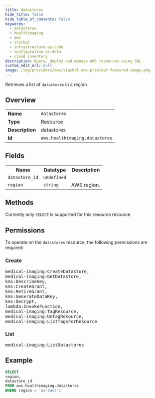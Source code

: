 ```yaml
---
title: datastores
hide_title: false
hide_table_of_contents: false
keywords:
  - datastores
  - healthimaging
  - aws
  - stackql
  - infrastructure-as-code
  - configuration-as-data
  - cloud inventory
description: Query, deploy and manage AWS resources using SQL
custom_edit_url: null
image: /img/providers/aws/stackql-aws-provider-featured-image.png
---
```

Retrieves a list of <code>datastores</code> in a region

## Overview
<table><tbody>
<tr><td><b>Name</b></td><td><code>datastores</code></td></tr>
<tr><td><b>Type</b></td><td>Resource</td></tr>
<tr><td><b>Description</b></td><td>datastores</td></tr>
<tr><td><b>Id</b></td><td><code>aws.healthimaging.datastores</code></td></tr>
</tbody></table>

## Fields
<table><tbody>
<tr><th>Name</th><th>Datatype</th><th>Description</th></tr>
<tr><td><code>datastore_id</code></td><td><code>undefined</code></td><td></td></tr>
<tr><td><code>region</code></td><td><code>string</code></td><td>AWS region.</td></tr>

</tbody></table>

## Methods
Currently only <code>SELECT</code> is supported for this resource resource.

## Permissions

To operate on the <code>datastores</code> resource, the following permissions are required:

### Create
<pre>
medical-imaging:CreateDatastore,
medical-imaging:GetDatastore,
kms:DescribeKey,
kms:CreateGrant,
kms:RetireGrant,
kms:GenerateDataKey,
kms:Decrypt,
lambda:InvokeFunction,
medical-imaging:TagResource,
medical-imaging:UntagResource,
medical-imaging:ListTagsForResource</pre>

### List
<pre>
medical-imaging:ListDatastores</pre>


## Example
```sql
SELECT
region,
datastore_id
FROM aws.healthimaging.datastores
WHERE region = 'us-east-1'
```
